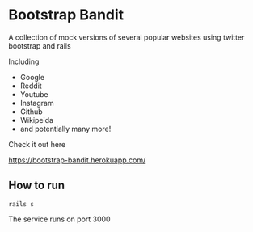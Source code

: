 # Bootstrap Bandit

A collection of mock versions of several popular websites using twitter bootstrap and rails 

Including 
- Google
- Reddit
- Youtube
- Instagram
- Github
- Wikipeida
- and potentially many more!

Check it out here

https://bootstrap-bandit.herokuapp.com/

## How to run
`rails s`

The service runs on port 3000
